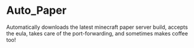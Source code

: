 # Auto_Paper
Automatically downloads the latest minecraft paper server build, accepts the eula, takes care of the port-forwarding, and sometimes makes coffee too!
